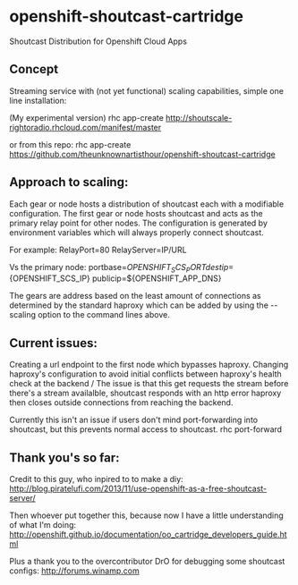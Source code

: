 openshift-shoutcast-cartridge
=============================

Shoutcast Distribution for Openshift Cloud Apps

Concept
-------

Streaming service with (not yet functional) scaling capabilities, simple one line installation:

(My experimental version)
rhc app-create <app-name> http://shoutscale-rightoradio.rhcloud.com/manifest/master

or from this repo:
rhc app-create <app-name> https://github.com/theunknownartisthour/openshift-shoutcast-cartridge

Approach to scaling:
--------------------

Each gear or node hosts a distribution of shoutcast each with a modifiable configuration.
The first gear or node hosts shoutcast and acts as the primary relay point for other nodes.
The configuration is generated by environment variables which will always properly connect
shoutcast.

For example:
RelayPort=80
RelayServer=IP/URL

Vs the primary node:
portbase=${OPENSHIFT_SCS_PORT}
destip=${OPENSHIFT_SCS_IP}
publicip=${OPENSHIFT_APP_DNS}

The gears are address based on the least amount of connections as determined by the standard
haproxy which can be added by using the --scaling option to the command lines above.

Current issues: 
---------------
Creating a url endpoint to the first node which bypasses haproxy.
Changing haproxy's configuration to avoid initial conflicts between haproxy's health check at the backend /
The issue is that this get requests the stream before there's a stream availalble, shoutcast responds with an http error
haproxy then closes outside connections from reaching the backend.

Currently this isn't an issue if users don't mind port-forwarding into shoutcast, but this prevents normal access to
shoutcast.
rhc port-forward <app-name>

Thank you's so far:
-------------------

Credit to this guy, who inpired to to make a diy:
http://blog.piratelufi.com/2013/11/use-openshift-as-a-free-shoutcast-server/

Then whoever put together this, because now I have a little understanding of what I'm doing:
http://openshift.github.io/documentation/oo_cartridge_developers_guide.html

Plus a thank you to the overcontributor DrO for debugging some shoutcast configs:
http://forums.winamp.com
